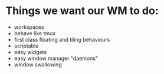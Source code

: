 # Things we want our WM to do:
 - workspaces
 - behave like tmux
 - first class floating and tiling behaviours
 - scriptable
 - easy widgets
 - easy window manager "daemons"
 - window swallowing
